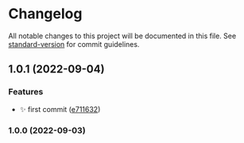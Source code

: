 # Changelog

All notable changes to this project will be documented in this file. See [standard-version](https://github.com/conventional-changelog/standard-version) for commit guidelines.

## 1.0.1 (2022-09-04)

### Features

- :sparkles: first commit ([e711632](https://github.com/helpers4/observable/commit/e711632fbddada8e49ba9bbf589ff698d7c04570))

### 1.0.0 (2022-09-03)
